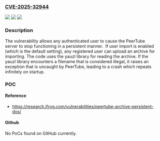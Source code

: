 ### [CVE-2025-32944](https://cve.mitre.org/cgi-bin/cvename.cgi?name=CVE-2025-32944)
![](https://img.shields.io/static/v1?label=Product&message=n%2Fa&color=blue)
![](https://img.shields.io/static/v1?label=Version&message=n%2Fa&color=blue)
![](https://img.shields.io/static/v1?label=Vulnerability&message=CWE-248%20Uncaught%20Exception&color=brighgreen)

### Description

The vulnerability allows any authenticated user to cause the PeerTube server to stop functioning in a persistent manner.  If user import is enabled (which is the default setting), any registered user can upload an archive for importing. The code uses the yauzl library for reading the archive. If the yauzl library encounters a filename that is considered illegal, it raises an exception that is uncaught by PeerTube, leading to a crash which repeats infinitely on startup.

### POC

#### Reference
- https://research.jfrog.com/vulnerabilities/peertube-archive-persistent-dos/

#### Github
No PoCs found on GitHub currently.

